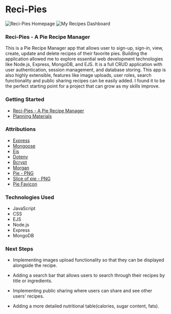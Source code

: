 # Reci-Pies
![Reci-Pies Homepage](https://i.imgur.com/q6gMiJF.png)
![My Recipes Dashboard](https://i.imgur.com/u9fjwYg.png)

### Reci-Pies - A Pie Recipe Manager
 This is a Pie Recipe Manager app that allows user to sign-up, sign-in, view, create, update and delete recipes of their favorite pies. Building the application allowed me to explore essential web development technologies like Node.js, Express, MongoDB, and EJS. It is a full CRUD application with user authentication, session management, and database storing. This app is also highly extensible, features like image uploads, user roles, search functionality and public sharing recipes can be easily added. I found it to be the perfect starting point for a project that can grow as my skills improve. 

### Getting Started 
* [Reci-Pies - A Pie Recipe Manager](https://reci-pies-ef82fcb71f78.herokuapp.com/)
* [Planning Materials](https://trello.com/b/JvV0dhBT/reci-pie)

### Attributions
* [Express](https://www.npmjs.com/package/express)
* [Mongoose](https://www.npmjs.com/package/mongoose)
* [Ejs](https://www.npmjs.com/package/ejs)
* [Dotenv](https://www.npmjs.com/package/dotenv)
* [Bcrypt](https://www.npmjs.com/package/bcrypt)
* [Morgan](https://www.npmjs.com/package/morgan)
* [Pie - PNG](https://www.pngegg.com/en/png-zhbmf)
* [Slice of pie - PNG](https://pngtree.com/freepng/happy-thanksgiving-with-slice-pumpkin-pie_5512168.html)
* [Pie Favicon](https://favicon.io/emoji-favicons/pie/)

### Technologies Used
* JavaScript
* CSS
* EJS
* Node.js
* Express
* MongoDB

### Next Steps

* Implementing images upload functionality so that they can be displayed alongside the recipe.

* Adding a search bar that allows users to search through their recipes by title or ingredients.

* Implementing public sharing where users can share and see other users' recipes. 

* Adding a more detailed nutritional table(calories, sugar content, fats). 